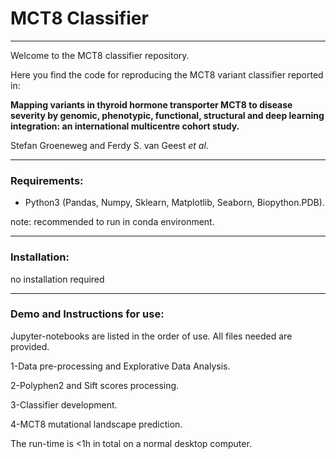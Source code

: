 # MCT8 Classifier
----
Welcome to the MCT8 classifier repository.

Here you find the code for reproducing the MCT8 variant classifier reported in:

**Mapping variants in thyroid hormone transporter MCT8 to disease severity by genomic, phenotypic, functional, structural and deep learning integration: an international multicentre cohort study.**

Stefan Groeneweg and Ferdy S. van Geest *et al*.

----

### Requirements:
- Python3 (Pandas, Numpy, Sklearn, Matplotlib, Seaborn, Biopython.PDB).

note: recommended to run in conda environment.

----

### Installation:
no installation required

----

### Demo and Instructions for use:
Jupyter-notebooks are listed in the order of use. All files needed are provided.

1-Data pre-processing and Explorative Data Analysis.

2-Polyphen2 and Sift scores processing.

3-Classifier development.

4-MCT8 mutational landscape prediction.


The run-time is <1h in total on a normal desktop computer.
